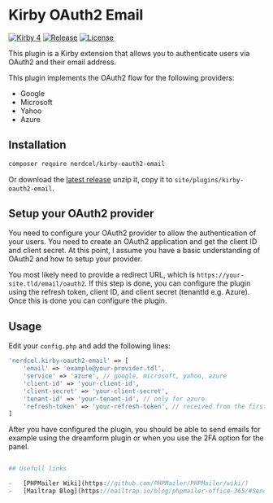 # Kirby OAuth2 Email

[![Kirby 4](https://img.shields.io/badge/kirby-4-fb654f.svg)](https://getkirby.com)
[![Release](https://img.shields.io/github/v/release/nerdcel/kirby-oauth2-email)](https://github.com/nerdcel/kirby-oauth2-email/releases)
[![License](https://img.shields.io/github/license/nerdcel/kirby-oauth2-email)](https://github.com/nerdcel/kirby-oauth2-email/blob/main/LICENSE)

This plugin is a Kirby extension that allows you to authenticate users via OAuth2 and their email address.

This plugin implements the OAuth2 flow for the following providers:
- Google
- Microsoft
- Yahoo
- Azure

## Installation

```bash
composer require nerdcel/kirby-oauth2-email
```

Or download the [latest release](https://github.com/nerdcel/kirby-oauth2-email/releases) unzip it, copy it to `site/plugins/kirby-oauth2-email`.

## Setup your OAuth2 provider

You need to configure your OAuth2 provider to allow the authentication of your users.
You need to create an OAuth2 application and get the client ID and client secret. At this point, I assume you have a basic understanding of OAuth2 and how to setup your provider.

You most likely need to provide a redirect URL, which is `https://your-site.tld/email/oauth2`.
If this step is done, you can configure the plugin using the refresh token, client ID, and client secret (tenantId e.g. Azure).
Once this is done you can configure the plugin.

## Usage

Edit your `config.php` and add the following lines:

```php
'nerdcel.kirby-oauth2-email' => [
    'email' => 'example@your-provider.tdl',
    'service' => 'azure', // google, microsoft, yahoo, azure
    'client-id' => 'your-client-id',
    'client-secret' => 'your-client-secret',
    'tenant-id' => 'your-tenant-id', // only for azure
    'refresh-token' => 'your-refresh-token', // received from the first login
]
```

After you have configured the plugin, you should be able to send emails for example using the dreamform plugin or when you use the 2FA option for the panel.

```php

## Usefull links

-   [PHPMailer Wiki](https://github.com/PHPMailer/PHPMailer/wiki/)
-   [Mailtrap Blog](https://mailtrap.io/blog/phpmailer-office-365/#Send-email-using-Outlook-SMTP)
